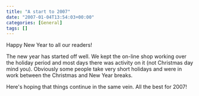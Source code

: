 ```yaml
---
title: "A start to 2007"
date: "2007-01-04T13:54:03+00:00"
categories: [General]
tags: []
---
```


Happy New Year to all our readers!

The new year has started off well. We kept the on-line shop working over the holiday period and most days there was activity on it (not Christmas day mind you). Obviously some people take very short holidays and were in work between the Christmas and New Year breaks.

Here's hoping that things continue in the same vein. All the best for 2007!
